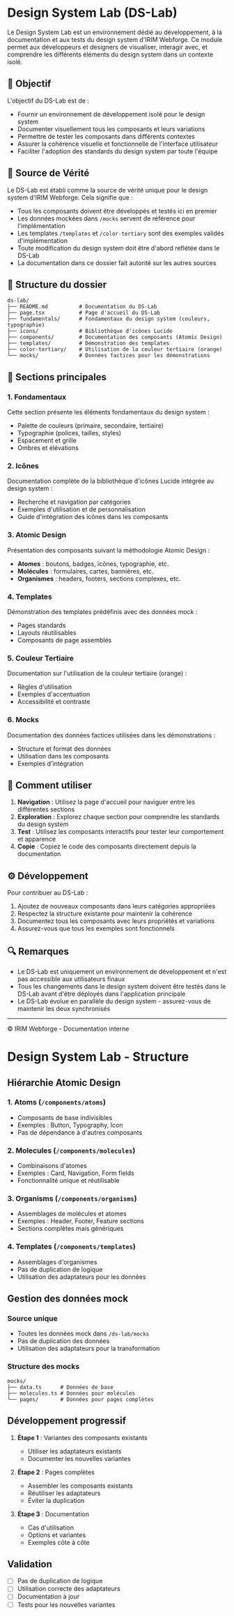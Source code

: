# Design System Lab (DS-Lab)

Le Design System Lab est un environnement dédié au développement, à la documentation et aux tests du design system d'IRIM Webforge. Ce module permet aux développeurs et designers de visualiser, interagir avec, et comprendre les différents éléments du design system dans un contexte isolé.

## 🎯 Objectif

L'objectif du DS-Lab est de :

- Fournir un environnement de développement isolé pour le design system
- Documenter visuellement tous les composants et leurs variations
- Permettre de tester les composants dans différents contextes
- Assurer la cohérence visuelle et fonctionnelle de l'interface utilisateur
- Faciliter l'adoption des standards du design system par toute l'équipe

## 💫 Source de Vérité

Le DS-Lab est établi comme la source de vérité unique pour le design system d'IRIM Webforge. Cela signifie que :

- Tous les composants doivent être développés et testés ici en premier
- Les données mockées dans `/mocks` servent de référence pour l'implémentation
- Les templates `/templates` et `/color-tertiary` sont des exemples validés d'implémentation
- Toute modification du design system doit être d'abord reflétée dans le DS-Lab
- La documentation dans ce dossier fait autorité sur les autres sources

## 📁 Structure du dossier

```
ds-lab/
├── README.md          # Documentation du DS-Lab
├── page.tsx           # Page d'accueil du DS-Lab
├── fundamentals/      # Fondamentaux du design system (couleurs, typographie)
├── icons/             # Bibliothèque d'icônes Lucide
├── components/        # Documentation des composants (Atomic Design)
├── templates/         # Démonstration des templates
├── color-tertiary/    # Utilisation de la couleur tertiaire (orange)
└── mocks/             # Données factices pour les démonstrations
```

## 📑 Sections principales

### 1. Fondamentaux

Cette section présente les éléments fondamentaux du design system :

- Palette de couleurs (primaire, secondaire, tertiaire)
- Typographie (polices, tailles, styles)
- Espacement et grille
- Ombres et élévations

### 2. Icônes

Documentation complète de la bibliothèque d'icônes Lucide intégrée au design system :

- Recherche et navigation par catégories
- Exemples d'utilisation et de personnalisation
- Guide d'intégration des icônes dans les composants

### 3. Atomic Design

Présentation des composants suivant la méthodologie Atomic Design :

- **Atomes** : boutons, badges, icônes, typographie, etc.
- **Molécules** : formulaires, cartes, bannières, etc.
- **Organismes** : headers, footers, sections complexes, etc.

### 4. Templates

Démonstration des templates prédéfinis avec des données mock :

- Pages standards
- Layouts réutilisables
- Composants de page assemblés

### 5. Couleur Tertiaire

Documentation sur l'utilisation de la couleur tertiaire (orange) :

- Règles d'utilisation
- Exemples d'accentuation
- Accessibilité et contraste

### 6. Mocks

Documentation des données factices utilisées dans les démonstrations :

- Structure et format des données
- Utilisation dans les composants
- Exemples d'intégration

## 🚀 Comment utiliser

1. **Navigation** : Utilisez la page d'accueil pour naviguer entre les différentes sections
2. **Exploration** : Explorez chaque section pour comprendre les standards du design system
3. **Test** : Utilisez les composants interactifs pour tester leur comportement et apparence
4. **Copie** : Copiez le code des composants directement depuis la documentation

## ⚙️ Développement

Pour contribuer au DS-Lab :

1. Ajoutez de nouveaux composants dans leurs catégories appropriées
2. Respectez la structure existante pour maintenir la cohérence
3. Documentez tous les composants avec leurs propriétés et variations
4. Assurez-vous que tous les exemples sont fonctionnels

## 🔍 Remarques

- Le DS-Lab est uniquement un environnement de développement et n'est pas accessible aux utilisateurs finaux
- Tous les changements dans le design system doivent être testés dans le DS-Lab avant d'être déployés dans l'application principale
- Le DS-Lab évolue en parallèle du design system - assurez-vous de maintenir les deux synchronisés

---

© IRIM Webforge - Documentation interne

# Design System Lab - Structure

## Hiérarchie Atomic Design

### 1. Atoms (`/components/atoms`)

- Composants de base indivisibles
- Exemples : Button, Typography, Icon
- Pas de dépendance à d'autres composants

### 2. Molecules (`/components/molecules`)

- Combinaisons d'atomes
- Exemples : Card, Navigation, Form fields
- Fonctionnalité unique et réutilisable

### 3. Organisms (`/components/organisms`)

- Assemblages de molécules et atomes
- Exemples : Header, Footer, Feature sections
- Sections complètes mais génériques

### 4. Templates (`/components/templates`)

- Assemblages d'organismes
- Pas de duplication de logique
- Utilisation des adaptateurs pour les données

## Gestion des données mock

### Source unique

- Toutes les données mock dans `/ds-lab/mocks`
- Pas de duplication des données
- Utilisation des adaptateurs pour la transformation

### Structure des mocks

```
mocks/
├── data.ts      # Données de base
├── molecules.ts # Données pour molécules
└── pages/       # Données pour pages complètes
```

## Développement progressif

1. **Étape 1** : Variantes des composants existants

   - Utiliser les adaptateurs existants
   - Documenter les nouvelles variantes

2. **Étape 2** : Pages complètes

   - Assembler les composants existants
   - Réutiliser les adaptateurs
   - Éviter la duplication

3. **Étape 3** : Documentation
   - Cas d'utilisation
   - Options et variantes
   - Exemples côte à côte

## Validation

- [ ] Pas de duplication de logique
- [ ] Utilisation correcte des adaptateurs
- [ ] Documentation à jour
- [ ] Tests pour les nouvelles variantes

